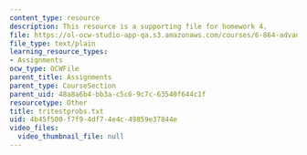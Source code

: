 ```yaml
---
content_type: resource
description: This resource is a supporting file for homework 4.
file: https://ol-ocw-studio-app-qa.s3.amazonaws.com/courses/6-864-advanced-natural-language-processing-fall-2005/4b45f500f7f94df74e4c49859e37844e_tritestprobs.txt
file_type: text/plain
learning_resource_types:
- Assignments
ocw_type: OCWFile
parent_title: Assignments
parent_type: CourseSection
parent_uid: 48a8a6b4-bb3a-c5c6-9c7c-63540f644c1f
resourcetype: Other
title: tritestprobs.txt
uid: 4b45f500-f7f9-4df7-4e4c-49859e37844e
video_files:
  video_thumbnail_file: null
---
```

